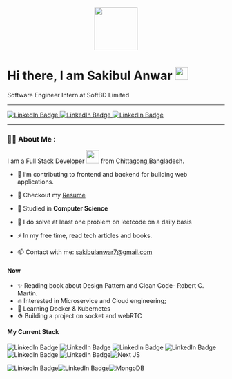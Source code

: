 
<div id="header" align="center">
  <img src="https://media.giphy.com/media/M9gbBd9nbDrOTu1Mqx/giphy.gif" width="100"/>
</div>


<h1>
  Hi there, I am Sakibul Anwar
  <img src="https://media.giphy.com/media/hvRJCLFzcasrR4ia7z/giphy.gif" width="30px"/>
</h1>
 Software Engineer Intern at SoftBD Limited

---

<div id="badges">

   <a href="https://leetcode.com/sakib-lite/">
    <img src="https://img.shields.io/badge/-LeetCode-FFA116?style=for-the-badge&logo=LeetCode&logoColor=black" alt="LinkedIn Badge"/>
  </a>

<a href="https://linkedin.com/in/sakibul-anwar-5b06ab181">
    <img src="https://img.shields.io/badge/LinkedIn-blue?style=for-the-badge&logo=linkedin&logoColor=white" alt="LinkedIn Badge"/>
  </a>
  
<a href="https://web.facebook.com/SakibUlAnwar/">
    <img src="https://img.shields.io/badge/Facebook-1877F2?style=for-the-badge&logo=facebook&logoColor=white" alt="LinkedIn Badge"/>
  </a>
  

</div>




---

### :woman_technologist: About Me :

I am a Full Stack Developer <img src="https://media.giphy.com/media/WUlplcMpOCEmTGBtBW/giphy.gif" width="30"> from Chittagong,Bangladesh.

- :telescope: I’m contributing to frontend and backend for building web applications.
- 📝 Checkout my [Resume](https://github.com/Sakib-lite/LeetCode/files/11366722/Sakibul_Anwar.pdf) 


- 🏢 Studied in **Computer Science**

- 🌱 I do solve at least one problem on leetcode on a daily basis

- :zap: In my free time, read tech articles and books.

- :mailbox: Contact with me: sakibulanwar7@gmail.com


#### Now

- ✨ Reading book about Design Pattern  and Clean Code- Robert C. Martin.
- :fire: Interested in Microservice and Cloud engineering;
- :calendar: Learning Docker & Kubernetes
- ⚙️ Building a project on socket and webRTC


#### My Current Stack

 <img src="https://img.shields.io/badge/JavaScript-F7DF1E?style=for-the-badge&logo=javascript&logoColor=black" alt="LinkedIn Badge"/> <img src="https://img.shields.io/badge/TypeScript-007ACC?style=for-the-badge&logo=typescript&logoColor=white" alt="LinkedIn Badge"/> <img src="https://img.shields.io/badge/React-20232A?style=for-the-badge&logo=react&logoColor=61DAFB" alt="LinkedIn Badge"/> <img src="https://img.shields.io/badge/Tailwind_CSS-38B2AC?style=for-the-badge&logo=tailwind-css&logoColor=white" alt="LinkedIn Badge"/>  <img src="https://img.shields.io/badge/Material--UI-0081CB?style=for-the-badge&logo=material-ui&logoColor=white" alt="LinkedIn Badge"/> <img src="https://img.shields.io/badge/Redux-593D88?style=for-the-badge&logo=redux&logoColor=white" alt="LinkedIn Badge"/>![Next JS](https://img.shields.io/badge/Next-black?style=for-the-badge&logo=next.js&logoColor=white)

 
  <img src="https://img.shields.io/badge/Node.js-43853D?style=for-the-badge&logo=node.js&logoColor=white" alt="LinkedIn Badge"/><img src="https://img.shields.io/badge/Express.js-404D59?style=for-the-badge" alt="LinkedIn Badge"/>![MongoDB](https://img.shields.io/badge/MongoDB-%234ea94b.svg?style=for-the-badge&logo=mongodb&logoColor=white)
